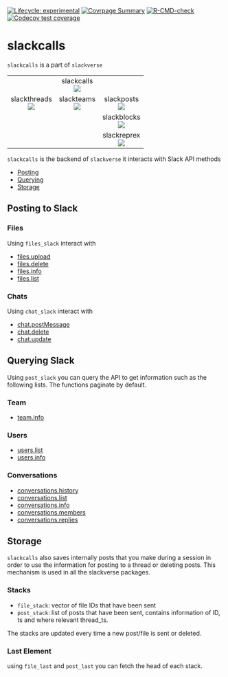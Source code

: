 
<!-- README.md is generated from README.Rmd. Please edit that file -->

<!-- badges: start -->

[![Lifecycle:
experimental](https://img.shields.io/badge/lifecycle-experimental-orange.svg)](https://www.tidyverse.org/lifecycle/#experimental)
[![Covrpage
Summary](https://img.shields.io/badge/covrpage-Last_Build_2023_02_18-brightgreen.svg)](http://tinyurl.com/ux5kpl9)
[![R-CMD-check](https://github.com/yonicd/slackcalls/actions/workflows/r-cmd-check.yml/badge.svg)](https://github.com/yonicd/slackcalls/actions/workflows/r-cmd-check.yml)
[![Codecov test
coverage](https://codecov.io/gh/yonicd/slackcalls/branch/master/graph/badge.svg)](https://codecov.io/gh/yonicd/slackcalls?branch=master)
<!-- badges: end -->

# slackcalls

`slackcalls` is a part of `slackverse`

|                                                                                                                                                   |                                                                                                                                             |                                                                                                                                                |
| :-----------------------------------------------------------------------------------------------------------------------------------------------: | :-----------------------------------------------------------------------------------------------------------------------------------------: | :--------------------------------------------------------------------------------------------------------------------------------------------: |
|                                                                                                                                                   | slackcalls<br>[![](https://github.com/yonicd/slackcalls/actions/workflows/r-cmd-check.yml/badge.svg)](https://github.com/yonicd/slackcalls) |                                                                                                                                                |
| slackthreads<br>[![](https://github.com/yonicd/slackthreads/actions/workflows/r-cmd-check.yml/badge.svg)](https://github.com/yonicd/slackthreads) | slackteams<br>[![](https://github.com/yonicd/slackteams/actions/workflows/r-cmd-check.yml/badge.svg)](https://github.com/yonicd/slackteams) |  slackposts<br>[![](https://github.com/yonicd/slackposts/actions/workflows/r-cmd-check.yml/badge.svg)](https://github.com/yonicd/slackposts)   |
|                                                                                                                                                   |                                                                                                                                             | slackblocks<br>[![](https://github.com/yonicd/slackblocks/actions/workflows/r-cmd-check.yml/badge.svg)](https://github.com/yonicd/slackblocks) |
|                                                                                                                                                   |                                                                                                                                             | slackreprex<br>[![](https://github.com/yonicd/slackreprex/actions/workflows/r-cmd-check.yml/badge.svg)](https://github.com/yonicd/slackreprex) |

`slackcalls` is the backend of `slackverse` it interacts with Slack API
methods

  - [Posting](#posting-to-slack)
  - [Querying](#querying-slack)
  - [Storage](#storage)

## Posting to Slack

### Files

Using `files_slack` interact with

  - [files.upload](https://api.slack.com/methods/files.upload)
  - [files.delete](https://api.slack.com/methods/files.delete)
  - [files.info](https://api.slack.com/methods/files.info)
  - [files.list](https://api.slack.com/methods/files.list)

### Chats

Using `chat_slack` interact with

  - [chat.postMessage](https://api.slack.com/methods/chat.postMessage)
  - [chat.delete](https://api.slack.com/methods/chat.delete)
  - [chat.update](https://api.slack.com/methods/chat.update)

## Querying Slack

Using `post_slack` you can query the API to get information such as the
following lists. The functions paginate by default.

### Team

  - [team.info](https://api.slack.com/methods/team.info)

### Users

  - [users.list](https://api.slack.com/methods/users.list)
  - [users.info](https://api.slack.com/methods/users.info)

### Conversations

  - [conversations.history](https://api.slack.com/methods/conversations.history)
  - [conversations.list](https://api.slack.com/methods/conversations.list)
  - [conversations.info](https://api.slack.com/methods/conversations.info)
  - [conversations.members](https://api.slack.com/methods/conversations.members)
  - [conversations.replies](https://api.slack.com/methods/conversations.replies)

## Storage

`slackcalls` also saves internally posts that you make during a session
in order to use the information for posting to a thread or deleting
posts. This mechanism is used in all the slackverse packages.

### Stacks

  - `file_stack`: vector of file IDs that have been sent
  - `post_stack`: list of posts that have been sent, contains
    information of ID, ts and where relevant thread\_ts.

The stacks are updated every time a new post/file is sent or deleted.

### Last Element

using `file_last` and `post_last` you can fetch the head of each stack.
